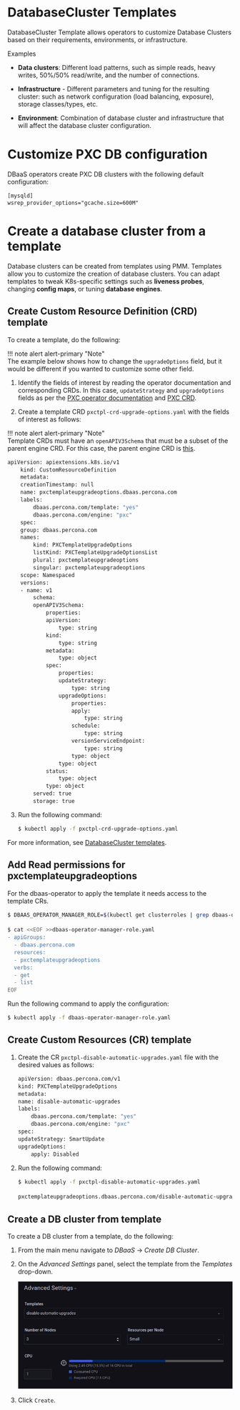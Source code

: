 # DatabaseCluster Templates

DatabaseCluster Template allows operators to customize Database Clusters based on their requirements, environments, or infrastructure.

Examples

- **Data clusters**: Different load patterns, such as simple reads, heavy writes, 50%/50% read/write, and the number of connections.

- **Infrastructure** - Different parameters and tuning for the resulting cluster: such as network configuration (load balancing, exposure), storage classes/types, etc.

- **Environment**: Combination of database cluster and infrastructure that will affect the database cluster configuration.


# Customize PXC DB configuration

DBaaS operators create PXC DB clusters with the following default configuration:

```
[mysqld]
wsrep_provider_options="gcache.size=600M"
```



# Create a database cluster from a template

Database clusters can be created from templates using PMM. Templates allow you to customize the creation of database clusters. You can adapt templates to tweak K8s-specific settings such as **liveness probes**, changing **config maps**, or tuning **database engines**. 

## Create Custom Resource Definition (CRD) template

To create a template, do the following:

!!! note alert alert-primary "Note"   
    The example below shows how to change the `upgradeOptions` field, but it would be different if you wanted to customize some other field.

1. Identify the fields of interest by reading the operator documentation and corresponding CRDs. In this case, `updateStrategy` and `upgradeOptions` fields as per the [PXC operator documentation](https://docs.percona.com/percona-operator-for-mysql/pxc/update.html#manual-upgrade_1) and [PXC CRD](https://github.com/percona/percona-xtradb-cluster-operator/blob/v1.11.0/deploy/crd.yaml#L8379-L8392).

2. Create a template CRD `pxctpl-crd-upgrade-options.yaml` with the fields of interest as follows:

!!! note alert alert-primary "Note"   
    Template CRDs must have an `openAPIV3Schema` that must be a subset of the parent engine CRD. For this case, the parent engine CRD is [this](https://github.com/percona/percona-xtradb-cluster-operator/blob/v1.11.0/deploy/crd.yaml).    
    
```sh
apiVersion: apiextensions.k8s.io/v1
    kind: CustomResourceDefinition
    metadata:
    creationTimestamp: null
    name: pxctemplateupgradeoptions.dbaas.percona.com
    labels:
        dbaas.percona.com/template: "yes"
        dbaas.percona.com/engine: "pxc"
    spec:
    group: dbaas.percona.com
    names:
        kind: PXCTemplateUpgradeOptions
        listKind: PXCTemplateUpgradeOptionsList
        plural: pxctemplateupgradeoptions
        singular: pxctemplateupgradeoptions
    scope: Namespaced
    versions:
    - name: v1
        schema:
        openAPIV3Schema:
            properties:
            apiVersion:
                type: string
            kind:
                type: string
            metadata:
                type: object
            spec:
                properties:
                updateStrategy:
                    type: string
                upgradeOptions:
                    properties:
                    apply:
                        type: string
                    schedule:
                        type: string
                    versionServiceEndpoint:
                        type: string
                    type: object
                type: object
            status:
                type: object
            type: object
        served: true
        storage: true   
```

3. Run the following command:

    ```sh
    $ kubectl apply -f pxctpl-crd-upgrade-options.yaml
    ```
For more information, see [DatabaseCluster templates](https://github.com/percona/dbaas-operator/blob/main/docs/templates.md#creating-the-template-crd).

## Add Read permissions for pxctemplateupgradeoptions

For the dbaas-operator to apply the template it needs access to the template CRs.

```sh
$ DBAAS_OPERATOR_MANAGER_ROLE=$(kubectl get clusterroles | grep dbaas-operator | grep -v metrics | grep -v proxy | cut -f 1 -d ' '); kubectl get clusterroles/"$DBAAS_OPERATOR_MANAGER_ROLE" -o yaml > dbaas-operator-manager-role.yaml

$ cat <<EOF >>dbaas-operator-manager-role.yaml
- apiGroups:
  - dbaas.percona.com
  resources:
  - pxctemplateupgradeoptions
  verbs:
  - get
  - list
EOF
```

Run the following command to apply the configuration:

```sh
$ kubectl apply -f dbaas-operator-manager-role.yaml
```

## Create Custom Resources (CR) template

1. Create the CR `pxctpl-disable-automatic-upgrades.yaml` file with the desired values as follows:

    ```sh
    apiVersion: dbaas.percona.com/v1
    kind: PXCTemplateUpgradeOptions
    metadata:
    name: disable-automatic-upgrades
    labels:
        dbaas.percona.com/template: "yes"
        dbaas.percona.com/engine: "pxc"
    spec:
    updateStrategy: SmartUpdate
    upgradeOptions:
        apply: Disabled
    ```

2. Run the following command:

    ```sh
    $ kubectl apply -f pxctpl-disable-automatic-upgrades.yaml

    pxctemplateupgradeoptions.dbaas.percona.com/disable-automatic-upgrades created
    ```


## Create a DB cluster from template

To create a DB cluster from a template, do the following:

1. From the main menu navigate to <i class="uil uil-database"></i> *DBaaS* → *Create DB Cluster*.

2. On the *Advanced Settings* panel, select the template from the *Templates* drop-down.


    ![!](../_images/PMM_dbaas_template.png)


3. Click `Create`.






